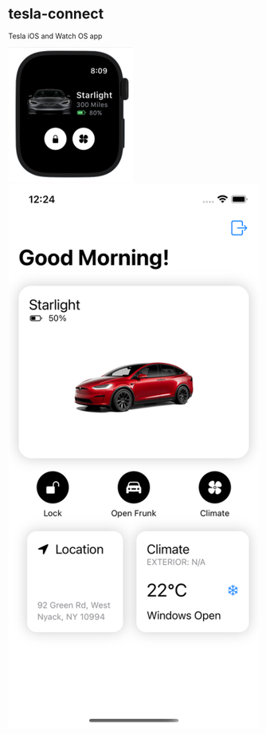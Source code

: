 # tesla-connect
Tesla iOS and Watch OS app

<img src="https://github.com/n-ravichandran/tesla-connect/blob/main/screenshots/watch_home.png" width="250">

<img src="https://github.com/n-ravichandran/tesla-connect/blob/main/screenshots/app_home.png" width="600">
